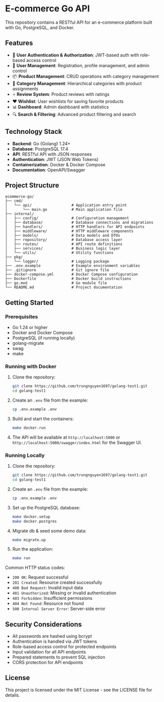 # E-commerce Go API

This repository contains a RESTful API for an e-commerce platform built with Go, PostgreSQL, and Docker.

## Features

- 🔐 **User Authentication & Authorization**: JWT-based auth with role-based access control
- 👤 **User Management**: Registration, profile management, and admin control
- 📦 **Product Management**: CRUD operations with category management
- 🔖 **Category Management**: Hierarchical categories with product assignments
- ⭐ **Review System**: Product reviews with ratings
- ❤️ **Wishlist**: User wishlists for saving favorite products
- 📊 **Dashboard**: Admin dashboard with statistics
- 🔍 **Search & Filtering**: Advanced product filtering and search

## Technology Stack

- **Backend**: Go (Golang) 1.24+
- **Database**: PostgreSQL 17.4
- **API**: RESTful API with JSON responses
- **Authentication**: JWT (JSON Web Tokens)
- **Containerization**: Docker & Docker Compose
- **Documentation**: OpenAPI/Swagger

## Project Structure

```
ecommerce-go/
├── cmd/
│   └── api/                  # Application entry point
│       └── main.go           # Main application file
├── internal/
│   ├── config/               # Configuration management
│   ├── database/             # Database connections and migrations
│   ├── handlers/             # HTTP handlers for API endpoints
│   ├── middleware/           # HTTP middleware components
│   ├── models/               # Data models and DTOs
│   ├── repository/           # Database access layer
│   ├── routes/               # API route definitions
│   ├── services/             # Business logic layer
│   └── utils/                # Utility functions
├── pkg/
│   └── logger/               # Logging package
├── .env.example              # Example environment variables
├── .gitignore                # Git ignore file
├── docker-compose.yml        # Docker Compose configuration
├── Dockerfile                # Docker build instructions
├── go.mod                    # Go module file
└── README.md                 # Project documentation
```

## Getting Started

### Prerequisites

- Go 1.24 or higher
- Docker and Docker Compose
- PostgreSQL (if running locally)
- golang-migrate
- swag
- make

### Running with Docker

1. Clone the repository:
   ```bash
   git clone https://github.com/trungnguyen1697/golang-test1.git
   cd golang-test1
   ```

2. Create an `.env` file from the example:
   ```bash
   cp .env.example .env
   ```

3. Build and start the containers:
   ```bash
   make docker.run
   ```

4. The API will be available at `http://localhost:5000` or `http://localhost:5000/swagger/index.html` for the Swagger UI.

### Running Locally

1. Clone the repository:
   ```bash
   git clone https://github.com/trungnguyen1697/golang-test1.git
   cd golang-test1
   ```

2. Create an `.env` file from the example:
   ```bash
   cp .env.example .env
   ```

3. Set up the PostgreSQL database:
      ```bash
    make docker.setup
   make docker.postgres
    ```
   
4. Migrate db & seed some demo data:
    ```bash
    make migrate.up
    ```
   
5. Run the application:
   ```bash
   make run
   ```
   
Common HTTP status codes:
- `200 OK`: Request successful
- `201 Created`: Resource created successfully
- `400 Bad Request`: Invalid input data
- `401 Unauthorized`: Missing or invalid authentication
- `403 Forbidden`: Insufficient permissions
- `404 Not Found`: Resource not found
- `500 Internal Server Error`: Server-side error

## Security Considerations

- All passwords are hashed using bcrypt
- Authentication is handled via JWT tokens
- Role-based access control for protected endpoints
- Input validation for all API endpoints
- Prepared statements to prevent SQL injection
- CORS protection for API endpoints

## License

This project is licensed under the MIT License - see the LICENSE file for details.
